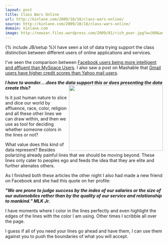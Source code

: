 ```yaml
---
layout: post
title: Class Wars Online
url: http://kinlane.com/2009/10/18/class-wars-online/
source: http://kinlane.com/2009/10/18/class-wars-online/
domain: kinlane.com
image: http://newzar.files.wordpress.com/2009/01/rich_poor.jpg?w=300&amp;h=210
---
```

{% include JB/setup %}I have seen a lot of data trying support the class distinction between different users of online applications and services.<p></p>
I've seen the comparison between <a href="http://www.readwriteweb.com/archives/more_proof_facebook_for_the_rich_myspace_for_the_poor.php">Facebook users being more intelligent and affluent than MySpace Users</a>. I also saw a post on Mashable that <a href="http://mashable.com/2009/10/18/credit-scores-email/trackback/">Gmail users have higher credit scores than Yahoo mail users</a>.<p></p>
<strong><em>I have to wonder....does the data support this or does presenting the data create this? <a href="http://newzar.wordpress.com/2009/01/31/saving-money/"><img class="alignnone" title="Rich and Poort" src="http://newzar.files.wordpress.com/2009/01/rich_poor.jpg?w=300&amp;h=210" alt="" width="300" height="210" align="right" /></a></em></strong><p></p>
Is it just human nature to slice and dice our world by affluence, race, color, religion and all these other lines we can draw within, and then we use as tool for deciding whether someone colors in the lines or not?<p></p>
What value does this kind of data represent? Besides polarizing already painful lines that we should be moving beyond. These lines only cater to peoples ego and feeds the idea that they are elite and further alienates others.<p></p>
As I finished both these articles the other night I also had made a new friend on Facebook and she had this quote on her profile:<p></p>
<strong><em>"We are prone to judge success by the index of our salaries or the size of our automobiles rather than by the quality of our service and relationship to mankind." MLK Jr.</em></strong><p></p>
I have moments where I color in the lines perfectly and even highlight the edges of the lines with the color I am using. Other times I scribble all over the page. <strong><em></em></strong><p></p>
I guess if all of you need your lines go ahead and have them, I can use them against you to push the boundaries of what you will accept.<strong><em>
</em></strong>